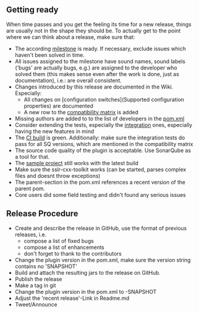 ## Getting ready

When time passes and you get the feeling its time for a new release,
things are usually not in the shape they should be. To actually get to
the point where we can think about a release, make sure that:

* The according
  [milestone](https://github.com/wenns/sonar-cxx/milestones) is
  ready. If necessary, exclude issues which haven't been solved in
  time.
* All issues assigned to the milestone have sound names, sound labels
  ('bugs' are actually bugs, e.g.) are assigned to the developer who
  solved them (this makes sense even after the work is done, just as
  documentation), i.e.: are overall consistent.
* Changes introduced by this release are documented in the Wiki. Especially:
  * All changes on [configuration switches](Supported configuration
    properties) are documented
  * A new row to the [compatibility matrix](SonarQube-compatibility-matrix) is added
* Missing authors are added to to the list of developers in the
  [pom.xml](https://github.com/wenns/sonar-cxx/blob/master/pom.xml)
* Consider extending the tests, especially the
  [integration](https://github.com/wenns/sonar-cxx/tree/master/integration-tests)
  ones, especially having the new features in mind
* The [CI build](https://travis-ci.org/wenns/sonar-cxx) is
  green. Additionally: make sure the integration tests do pass for all
  SQ versions, which are mentioned in the compatibility matrix
* The source code quality of the plugin is acceptable. Use
  SonarQube as a tool for that.
* The [sample project](https://github.com/wenns/sonar-cxx/tree/master/sonar-cxx-plugin/src/samples/SampleProject2)
still works with the latest build
* Make sure the sslr-cxx-toolkit works (can be started, parses complex files and doesnt throw exceptions)
* The parent-section in the pom.xml references a recent version of the parent pom.
* Core users did some field testing and didn't found any serious issues

## Release Procedure
* Create and describe the release in GitHub, use the format of
  previous releases, i.e.
  * compose a list of fixed bugs
  * compose a list of enhancements
  * don't forget to thank to the contributors
* Change the plugin version in the pom.xml, make sure the version
  string contains no 'SNAPSHOT'
* Build and attach the resulting jars to the release on GitHub.
* Publish the release
* Make a tag in git
* Change the plugin version in the pom.xml to <next-version>-SNAPSHOT
* Adjust the 'recent release'-Link in Readme.md
* Tweet/Announce
